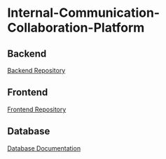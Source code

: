 # Internal-Communication-Collaboration-Platform

## Backend
[Backend Repository](https://github.com/BatuUzun/Internal-Communication-Collaboration-Platform-Backend)

## Frontend
[Frontend Repository](https://github.com/BatuUzun/Internal-Communication-Collaboration-Platform-Frontend)

## Database
[Database Documentation](https://github.com/BatuUzun/Internal-Communication-Collaboration-Platform-Database)
